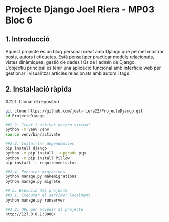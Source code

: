 # Projecte Django Joel Riera - MP03 Bloc 6

## 1. Introducció
   Aquest projecte és un blog personal creat amb Django que permet mostrar posts, autors i etiquetes. Està pensat per practicar models relacionats, vistes dinàmiques, gestió de dades i ús de l'admin de Django.  
   L'objectiu principal és tenir una aplicació funcional amb interfície web per gestionar i visualitzar articles relacionats amb autors i tags.

## 2. Instal·lació ràpida
##2.1. Clonar el repositori
  ```bash
  git clone https://github.com/joel-riera22/ProjecteDjango.git
  cd ProjecteDjango

##2.2. Crear i activar entorn virtual
  python -m venv venv
  source venv/bin/activate

##2.3. Instal·lar dependències
  pip install django
  python -m pip install --upgrade pip
  python -m pip install Pillow
  pip install -r requirements.txt

##2.4. Executar migracions
  python manage.py makemigrations
  python manage.py migrate

## 3. Execució del projecte
##3.1. Executar el servidor localment
  python manage.py runserver

##3.2. URL per accedir al projecte
  http://127.0.0.1:8000/
